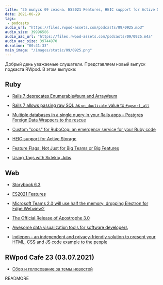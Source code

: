 ```yaml
---
title: "25 выпуск 09 сезона. ES2021 Features, HEIC support for Active Storage, Feature Flags, Apostrophe 3.0 и прочее"
date: 2021-06-29
tags:
 - podcasts
audio_url: "https://files.rwpod-assets.com/podcasts/09/0925.mp3"
audio_size: 39996586
audio_aac_url: "https://files.rwpod-assets.com/podcasts/09/0925.m4a"
audio_aac_size: 39744970
duration: "00:41:33"
main_image: "/images/static/09/0925.png"
---
```


Добрый день уважаемые слушатели. Представляем новый выпуск подкаста RWpod. В этом выпуске:

## Ruby

 - [Rails 7 deprecates Enumerable#sum and Array#sum](https://www.bigbinary.com/blog/rails-7-deprecates-enumerable-sum-and-array-sum)
 - [Rails 7 allows passing raw SQL as `on_duplicate` value to `#upsert_all`](https://blog.saeloun.com/2021/06/23/rails-7-adds-ability-to-provide-raw-sql-as-returning-to-upsert-all)
 - [Multiple databases in a single query in your Rails apps - Postgres Foreign Data Wrappers to the rescue](https://karolgalanciak.com/blog/2021/06/27/using-multiple-databases-in-a-single-query-in-your-rails-app-postgres-foreign-data-wrappers-to-the-rescue/)
 - [Custom "cops" for RuboCop: an emergency service for your Ruby code](https://evilmartians.com/chronicles/custom-cops-for-rubocop-an-emergency-service-for-your-codebase)


 - [HEIC support for Active Storage](https://mariochavez.io/desarrollo/2021/06/22/heic-support-active-storage/)
 - [Feature Flags: Not Just for Big Teams or Big Features](https://www.johnnunemaker.com/feature-flags-for-tiny-bits/)
 - [Using Tags with Sidekiq Jobs](https://www.mikeperham.com/2021/06/23/using-tags-with-sidekiq-jobs/)

## Web

 - [Storybook 6.3](https://storybook.js.org/blog/storybook-6-3/)
 - [ES2021 Features](https://h3manth.com/ES2021/)
 - [Microsoft Teams 2.0 will use half the memory, dropping Electron for Edge Webview2](https://tomtalks.blog/2021/06/microsoft-teams-2-0-will-use-half-the-memory-dropping-electron-for-edge-webview2/)


 - [The Official Release of Apostrophe 3.0](https://apostrophecms.com/blog/apostrophe-3-release)
 - [Awesome data visualization tools for software developers](https://awesome.cube.dev/)
 - [Indiepen - an independent and privacy-friendly solution to present your HTML, CSS and JS code example to the people](https://github.com/yetanother-blog/indiepen/)

## RWpod Cafe 23 (03.07.2021)

 - [Сбор и голосование за темы новостей](https://github.com/rwpod/cafe-discussions/discussions/8)


READMORE
